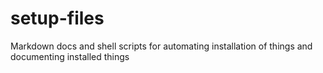# setup-files

Markdown docs and shell scripts for automating installation of things and documenting installed things
